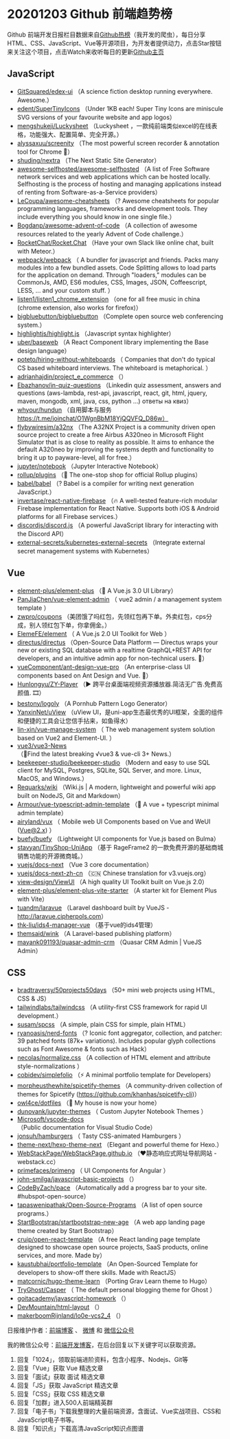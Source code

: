 # 20201203 Github 前端趋势榜

Github 前端开发日报栏目数据来自[Github热榜](https://github.qdkfweb.cn/)（我开发的爬虫），每日分享HTML、CSS、JavaScript、Vue等开源项目，为开发者提供动力，点击Star按钮来关注这个项目，点击Watch来收听每日的更新[Github主页](https://github.com/kujian/githubTrending)
## JavaScript

* [GitSquared/edex-ui](https://github.com/GitSquared/edex-ui) （A science fiction desktop running everywhere. Awesome.）
* [edent/SuperTinyIcons](https://github.com/edent/SuperTinyIcons) （Under 1KB each! Super Tiny Icons are miniscule SVG versions of your favourite website and app logos）
* [mengshukeji/Luckysheet](https://github.com/mengshukeji/Luckysheet) （Luckysheet ，一款纯前端类似excel的在线表格，功能强大、配置简单、完全开源。）
* [alyssaxuu/screenity](https://github.com/alyssaxuu/screenity) （The most powerful screen recorder &amp; annotation tool for Chrome &#x1f3a5;）
* [shuding/nextra](https://github.com/shuding/nextra) （The Next Static Site Generator）
* [awesome-selfhosted/awesome-selfhosted](https://github.com/awesome-selfhosted/awesome-selfhosted) （A list of Free Software network services and web applications which can be hosted locally. Selfhosting is the process of hosting and managing applications instead of renting from Software-as-a-Service providers）
* [LeCoupa/awesome-cheatsheets](https://github.com/LeCoupa/awesome-cheatsheets) （? Awesome cheatsheets for popular programming languages, frameworks and development tools. They include everything you should know in one single file.）
* [Bogdanp/awesome-advent-of-code](https://github.com/Bogdanp/awesome-advent-of-code) （A collection of awesome resources related to the yearly Advent of Code challenge.）
* [RocketChat/Rocket.Chat](https://github.com/RocketChat/Rocket.Chat) （Have your own Slack like online chat, built with Meteor.）
* [webpack/webpack](https://github.com/webpack/webpack) （
        A bundler for javascript and friends. Packs many modules into a few bundled assets. Code Splitting allows to load parts for the application on demand. Through "loaders," modules can be CommonJs, AMD, ES6 modules, CSS, Images, JSON, Coffeescript, LESS, ... and your custom stuff.
      ）
* [listen1/listen1_chrome_extension](https://github.com/listen1/listen1_chrome_extension) （one for all free music in china (chrome extension, also works for firefox)）
* [bigbluebutton/bigbluebutton](https://github.com/bigbluebutton/bigbluebutton) （Complete open source web conferencing system.）
* [highlightjs/highlight.js](https://github.com/highlightjs/highlight.js) （Javascript syntax highlighter）
* [uber/baseweb](https://github.com/uber/baseweb) （A React Component library implementing the Base design language）
* [poteto/hiring-without-whiteboards](https://github.com/poteto/hiring-without-whiteboards) （
        Companies that don't do typical CS based whiteboard interviews. The whiteboard is metaphorical.
      ）
* [adrianhajdin/project_e_commerce](https://github.com/adrianhajdin/project_e_commerce) （）
* [Ebazhanov/in-quiz-questions](https://github.com/Ebazhanov/in-quiz-questions) （Linkedin quiz assessment, answers and questions (aws-lambda, rest-api, javascript, react, git, html, jquery, maven, mongodb, xml, java, css, python ...) ответы на квиз）
* [whyour/hundun](https://github.com/whyour/hundun) （自用脚本与服务 https://t.me/joinchat/O1WgnBbM18YjQQVFQ_D86w）
* [flybywiresim/a32nx](https://github.com/flybywiresim/a32nx) （The A32NX Project is a community driven open source project to create a free Airbus A320neo in Microsoft Flight Simulator that is as close to reality as possible. It aims to enhance the default A320neo by improving the systems depth and functionality to bring it up to payware-level, all for free.）
* [jupyter/notebook](https://github.com/jupyter/notebook) （Jupyter Interactive Notebook）
* [rollup/plugins](https://github.com/rollup/plugins) （&#x1f363; The one-stop shop for official Rollup plugins）
* [babel/babel](https://github.com/babel/babel) （? Babel is a compiler for writing next generation JavaScript.）
* [invertase/react-native-firebase](https://github.com/invertase/react-native-firebase) （&#x1f525; A well-tested feature-rich modular Firebase implementation for React Native. Supports both iOS &amp; Android platforms for all Firebase services.）
* [discordjs/discord.js](https://github.com/discordjs/discord.js) （A powerful JavaScript library for interacting with the Discord API）
* [external-secrets/kubernetes-external-secrets](https://github.com/external-secrets/kubernetes-external-secrets) （Integrate external secret management systems with Kubernetes）

## Vue

* [element-plus/element-plus](https://github.com/element-plus/element-plus) （&#x1f389; A Vue.js 3.0 UI Library）
* [PanJiaChen/vue-element-admin](https://github.com/PanJiaChen/vue-element-admin) （
        vue2 admin / a management system template
      ）
* [zwpro/coupons](https://github.com/zwpro/coupons) （美团饿了吗红包，先领红包再下单。外卖红包，cps分成，别人领红包下单，你拿佣金。）
* [ElemeFE/element](https://github.com/ElemeFE/element) （
        A Vue.js 2.0 UI Toolkit for Web
      ）
* [directus/directus](https://github.com/directus/directus) （Open-Source Data Platform — Directus wraps your new or existing SQL database with a realtime GraphQL+REST API for developers, and an intuitive admin app for non-technical users. &#x1f430;）
* [vueComponent/ant-design-vue-pro](https://github.com/vueComponent/ant-design-vue-pro) （An enterprise-class UI components based on Ant Design and Vue. &#x1f41c;）
* [Hunlongyu/ZY-Player](https://github.com/Hunlongyu/ZY-Player) （▶️ 跨平台桌面端视频资源播放器.简洁无广告.免费高颜值. &#x1f39e;）
* [bestony/logoly](https://github.com/bestony/logoly) （A Pornhub Pattern Logo Generator）
* [YanxinNet/uView](https://github.com/YanxinNet/uView) （uView UI，是uni-app生态最优秀的UI框架，全面的组件和便捷的工具会让您信手拈来，如鱼得水）
* [lin-xin/vue-manage-system](https://github.com/lin-xin/vue-manage-system) （
        The web management system solution based on Vue2 and Element-UI.
      ）
* [vue3/vue3-News](https://github.com/vue3/vue3-News) （&#x1f3af;Find the latest breaking √vue3 &amp; vue-cli 3+ News.）
* [beekeeper-studio/beekeeper-studio](https://github.com/beekeeper-studio/beekeeper-studio) （Modern and easy to use SQL client for MySQL, Postgres, SQLite, SQL Server, and more. Linux, MacOS, and Windows.）
* [Requarks/wiki](https://github.com/Requarks/wiki) （Wiki.js | A modern, lightweight and powerful wiki app built on NodeJS, Git and Markdown）
* [Armour/vue-typescript-admin-template](https://github.com/Armour/vue-typescript-admin-template) （&#x1f596; A vue + typescript minimal admin template）
* [airyland/vux](https://github.com/airyland/vux) （
        Mobile web UI Components based on Vue and WeUI (Vue@2.x)
      ）
* [buefy/buefy](https://github.com/buefy/buefy) （Lightweight UI components for Vue.js based on Bulma）
* [stavyan/TinyShop-UniApp](https://github.com/stavyan/TinyShop-UniApp) （基于 RageFrame2 的一款免费开源的基础商城销售功能的开源微商城。）
* [vuejs/docs-next](https://github.com/vuejs/docs-next) （Vue 3 core documentation）
* [vuejs/docs-next-zh-cn](https://github.com/vuejs/docs-next-zh-cn) （&#x1f1e8;&#x1f1f3; Chinese translation for v3.vuejs.org）
* [view-design/ViewUI](https://github.com/view-design/ViewUI) （A high quality UI Toolkit built on Vue.js 2.0）
* [element-plus/element-plus-vite-starter](https://github.com/element-plus/element-plus-vite-starter) （A starter kit for Element Plus with Vite）
* [tuandm/laravue](https://github.com/tuandm/laravue) （Laravel dashboard built by VueJS - <a href="http://laravue.cipherpols.com" rel="nofollow">http://laravue.cipherpols.com</a>）
* [thk-liu/ids4-manager-vue](https://github.com/thk-liu/ids4-manager-vue) （基于vue的ids4管理）
* [themsaid/wink](https://github.com/themsaid/wink) （A Laravel-based publishing platform）
* [mayank091193/quasar-admin-crm](https://github.com/mayank091193/quasar-admin-crm) （Quasar CRM Admin | VueJS Admin）

## CSS

* [bradtraversy/50projects50days](https://github.com/bradtraversy/50projects50days) （50+ mini web projects using HTML, CSS &amp; JS）
* [tailwindlabs/tailwindcss](https://github.com/tailwindlabs/tailwindcss) （A utility-first CSS framework for rapid UI development.）
* [susam/spcss](https://github.com/susam/spcss) （A simple, plain CSS for simple, plain HTML）
* [ryanoasis/nerd-fonts](https://github.com/ryanoasis/nerd-fonts) （? Iconic font aggregator, collection, and patcher: 39 patched fonts (87k+ variations). Includes popular glyph collections such as Font Awesome &amp; fonts such as Hack）
* [necolas/normalize.css](https://github.com/necolas/normalize.css) （A collection of HTML element and attribute style-normalizations
      ）
* [cobidev/simplefolio](https://github.com/cobidev/simplefolio) （⚡️ A minimal portfolio template for Developers）
* [morpheusthewhite/spicetify-themes](https://github.com/morpheusthewhite/spicetify-themes) （A community-driven collection of themes for Spicetify (https://github.com/khanhas/spicetify-cli)）
* [owl4ce/dotfiles](https://github.com/owl4ce/dotfiles) （&#x1f3e1; My house is now your home）
* [dunovank/jupyter-themes](https://github.com/dunovank/jupyter-themes) （
        Custom Jupyter Notebook Themes
      ）
* [Microsoft/vscode-docs](https://github.com/Microsoft/vscode-docs) （Public documentation for Visual Studio Code）
* [jonsuh/hamburgers](https://github.com/jonsuh/hamburgers) （
        Tasty CSS-animated Hamburgers
      ）
* [theme-next/hexo-theme-next](https://github.com/theme-next/hexo-theme-next) （Elegant and powerful theme for Hexo.）
* [WebStackPage/WebStackPage.github.io](https://github.com/WebStackPage/WebStackPage.github.io) （❤️静态响应式网址导航网站 - webstack.cc）
* [primefaces/primeng](https://github.com/primefaces/primeng) （
        UI Components for Angular
      ）
* [john-smilga/javascript-basic-projects](https://github.com/john-smilga/javascript-basic-projects) （）
* [CodeByZach/pace](https://github.com/CodeByZach/pace) （Automatically add a progress bar to your site. #hubspot-open-source）
* [tapaswenipathak/Open-Source-Programs](https://github.com/tapaswenipathak/Open-Source-Programs) （A list of open source programs.）
* [StartBootstrap/startbootstrap-new-age](https://github.com/StartBootstrap/startbootstrap-new-age) （A web app landing page theme created by Start Bootstrap）
* [cruip/open-react-template](https://github.com/cruip/open-react-template) （A free React landing page template designed to showcase open source projects, SaaS products, online services, and more. Made by）
* [kaustubhai/portfolio-template](https://github.com/kaustubhai/portfolio-template) （An Open-Sourced Template for developers to show-off there skills. Made with ReactJS）
* [matcornic/hugo-theme-learn](https://github.com/matcornic/hugo-theme-learn) （Porting Grav Learn theme to Hugo）
* [TryGhost/Casper](https://github.com/TryGhost/Casper) （
        The default personal blogging theme for Ghost
      ）
* [goitacademy/javascript-homework](https://github.com/goitacademy/javascript-homework) （）
* [DevMountain/html-layout](https://github.com/DevMountain/html-layout) （）
* [makerboomRijnland/lo0e-vcs2_4](https://github.com/makerboomRijnland/lo0e-vcs2_4) （）


日报维护作者：[前端博客](https://qdkfweb.cn/) 、 [微博](https://qdkfweb.cn/go/weibo) 和 [微信公众号](https://open.weixin.qq.com/qr/code?username=caibaojian_com)

我的微信公众号：[前端开发博客](https://open.weixin.qq.com/qr/code?username=caibaojian_com)，在后台回复以下关键字可以获取资源。

1. 回复「1024」，领取前端进阶资料，包含小程序、Nodejs、Git等
2. 回复「Vue」获取 Vue 精选文章
3. 回复「面试」获取 面试 精选文章
4. 回复「JS」获取 JavaScript 精选文章
5. 回复「CSS」获取 CSS 精选文章
6. 回复「加群」进入500人前端精英群
7. 回复「电子书」下载我整理的大量前端资源，含面试、Vue实战项目、CSS和JavaScript电子书等。
8. 回复「知识点」下载高清JavaScript知识点图谱
